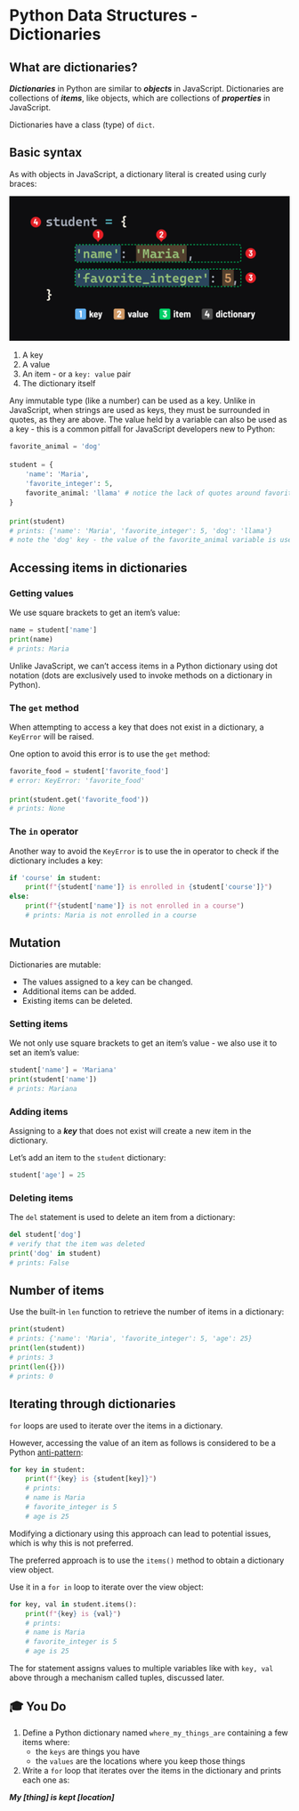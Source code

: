 # Python Data Structures - Dictionaries

## What are dictionaries?
***Dictionaries*** in Python are similar to ***objects*** in JavaScript. Dictionaries are collections of ***items***, like objects, which are collections of ***properties*** in JavaScript.

Dictionaries have a class (type) of `dict`.

## Basic syntax
As with objects in JavaScript, a dictionary literal is created using curly braces:

![dictionary syntax](../assets/dictionary.png)

1. A key
2. A value
3. An item - or a `key: value` pair
4. The dictionary itself

Any immutable type (like a number) can be used as a key. Unlike in JavaScript, when strings are used as keys, they must be surrounded in quotes, as they are above. The value held by a variable can also be used as a key - this is a common pitfall for JavaScript developers new to Python:

```py
favorite_animal = 'dog'

student = {
    'name': 'Maria',
    'favorite_integer': 5,
    favorite_animal: 'llama' # notice the lack of quotes around favorite_animal
}

print(student)
# prints: {'name': 'Maria', 'favorite_integer': 5, 'dog': 'llama'}
# note the 'dog' key - the value of the favorite_animal variable is used
```

## Accessing items in dictionaries
### Getting values
We use square brackets to get an item’s value:

```py
name = student['name']
print(name)
# prints: Maria
```

Unlike JavaScript, we can’t access items in a Python dictionary using dot notation (dots are exclusively used to invoke methods on a dictionary in Python).

### The `get` method
When attempting to access a key that does not exist in a dictionary, a `KeyError` will be raised.

One option to avoid this error is to use the `get` method:

```py
favorite_food = student['favorite_food']
# error: KeyError: 'favorite_food'

print(student.get('favorite_food'))
# prints: None
```

### The `in` operator
Another way to avoid the `KeyError` is to use the in operator to check if the dictionary includes a key:

```py
if 'course' in student:
    print(f"{student['name']} is enrolled in {student['course']}")
else:
    print(f"{student['name']} is not enrolled in a course")
    # prints: Maria is not enrolled in a course
```

## Mutation
Dictionaries are mutable:

- The values assigned to a key can be changed.
- Additional items can be added.
- Existing items can be deleted.

### Setting items
We not only use square brackets to get an item’s value - we also use it to set an item’s value:

```py
student['name'] = 'Mariana'
print(student['name'])
# prints: Mariana
```

### Adding items
Assigning to a ***key*** that does not exist will create a new item in the dictionary.

Let’s add an item to the `student` dictionary:

```py
student['age'] = 25
```

### Deleting items
The `del` statement is used to delete an item from a dictionary:

```py
del student['dog']
# verify that the item was deleted
print('dog' in student)
# prints: False
```

## Number of items
Use the built-in `len` function to retrieve the number of items in a dictionary:

```py
print(student)
# prints: {'name': 'Maria', 'favorite_integer': 5, 'age': 25}
print(len(student))
# prints: 3
print(len({}))
# prints: 0
```

## Iterating through dictionaries
`for` loops are used to iterate over the items in a dictionary.

However, accessing the value of an item as follows is considered to be a Python [anti-pattern](https://en.wikipedia.org/wiki/Anti-pattern):

```py
for key in student:
    print(f"{key} is {student[key]}")
    # prints:
    # name is Maria
    # favorite_integer is 5
    # age is 25
```

Modifying a dictionary using this approach can lead to potential issues, which is why this is not preferred.

The preferred approach is to use the `items()` method to obtain a dictionary view object.

Use it in a `for in` loop to iterate over the view object:

```py
for key, val in student.items():
    print(f"{key} is {val}")
    # prints:
    # name is Maria
    # favorite_integer is 5
    # age is 25
```

The for statement assigns values to multiple variables like with `key, val` above through a mechanism called tuples, discussed later.

## 🎓 You Do
1. Define a Python dictionary named `where_my_things_are` containing a few items where:
    - the `keys` are things you have
    - the `values` are the locations where you keep those things
2. Write a `for` loop that iterates over the items in the dictionary and prints each one as:

***My [thing] is kept [location]***